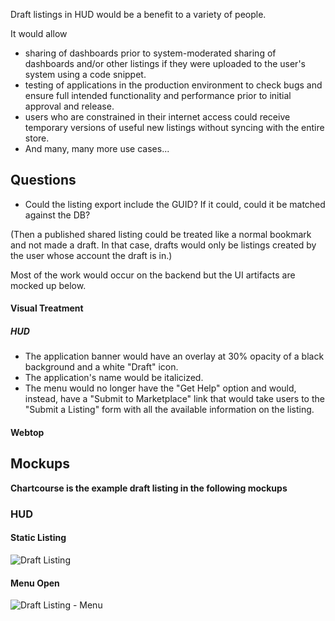 Draft listings in HUD would be a benefit to a variety of people.

It would allow
* sharing of dashboards prior to system-moderated sharing of dashboards and/or other listings if they were uploaded to the user's system using a code snippet.
* testing of applications in the production environment to check bugs and ensure full intended functionality and performance prior to initial approval and release.
* users who are constrained in their internet access could receive temporary versions of useful new listings without syncing with the entire store.
* And many, many more use cases...


## Questions
* Could the listing export include the GUID? If it could, could it be matched against the DB?

(Then a published shared listing could be treated like a normal bookmark and not made a draft. In that case, drafts would only be listings created by the user whose account the draft is in.)

Most of the work would occur on the backend but the UI artifacts are mocked up below.

#### Visual Treatment
##### HUD
* The application banner would have an overlay at 30% opacity of a black background and a white "Draft" icon.
* The application's name would be italicized.
* The menu would no longer have the "Get Help" option and would, instead, have a "Submit to Marketplace" link that would take users to the "Submit a Listing" form with all the available information on the listing.

#### Webtop

## Mockups
**Chartcourse is the example draft listing in the following mockups**

### HUD
#### Static Listing
![Draft Listing](https://raw.githubusercontent.com/ozone-development/ozp-documentation/master/mockups/hud/HUD_Bookmarks_Draft_00Static.png)

#### Menu Open
![Draft Listing - Menu](https://raw.githubusercontent.com/ozone-development/ozp-documentation/master/mockups/hud/HUD_Bookmarks_Draft_01Menu.png)